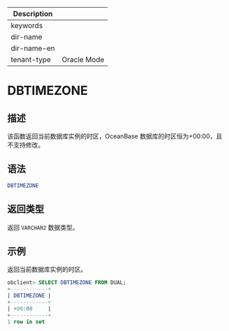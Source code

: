 | Description   |                 |
|---------------|-----------------|
| keywords      |                 |
| dir-name      |                 |
| dir-name-en   |                 |
| tenant-type   | Oracle Mode     |

# DBTIMEZONE

## 描述

该函数返回当前数据库实例的时区，OceanBase 数据库的时区恒为+00:00，且不支持修改。

## 语法

```sql
DBTIMEZONE
```

## 返回类型

返回 `VARCHAR2` 数据类型。

## 示例

返回当前数据库实例的时区。

```sql
obclient> SELECT DBTIMEZONE FROM DUAL;
+------------+
| DBTIMEZONE |
+------------+
| +00:00     |
+------------+
1 row in set
```
